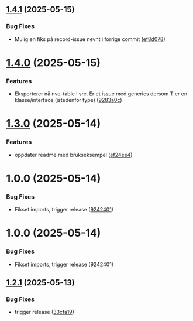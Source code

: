 ## [1.4.1](https://github.com/NVE/nve-vue-components/compare/v1.4.0...v1.4.1) (2025-05-15)


### Bug Fixes

* Mulig en fiks på record-issue nevnt i forrige commit ([ef8d078](https://github.com/NVE/nve-vue-components/commit/ef8d07826ab3af7906a7074a90e6ec92a8f7d8ca))

# [1.4.0](https://github.com/NVE/nve-vue-components/compare/v1.3.0...v1.4.0) (2025-05-15)


### Features

* Eksporterer nå nve-table i src. Er et issue med generics dersom T er en klasse/interface (istedenfor type) ([9283a0c](https://github.com/NVE/nve-vue-components/commit/9283a0c599d92b412c610e8e76991a6567be2ac9))

# [1.3.0](https://github.com/NVE/nve-vue-components/compare/v1.2.1...v1.3.0) (2025-05-14)


### Features

* oppdater readme med brukseksempel ([ef24ee4](https://github.com/NVE/nve-vue-components/commit/ef24ee42758b11fc34c920ab0c2fc2a992d819c1))

# 1.0.0 (2025-05-14)


### Bug Fixes

* Fikset imports, trigger release ([9242401](https://github.com/NVE/nve-vue-components/commit/9242401c484c58e53523aec4e05ea3196047c84c))

# 1.0.0 (2025-05-14)


### Bug Fixes

* Fikset imports, trigger release ([9242401](https://github.com/NVE/nve-vue-components/commit/9242401c484c58e53523aec4e05ea3196047c84c))

## [1.2.1](https://github.com/NVE/nve-vue-components/compare/v1.2.0...v1.2.1) (2025-05-13)


### Bug Fixes

* trigger release ([33cfa19](https://github.com/NVE/nve-vue-components/commit/33cfa19ccaf9231600d1805e469d87107b3a3300))
